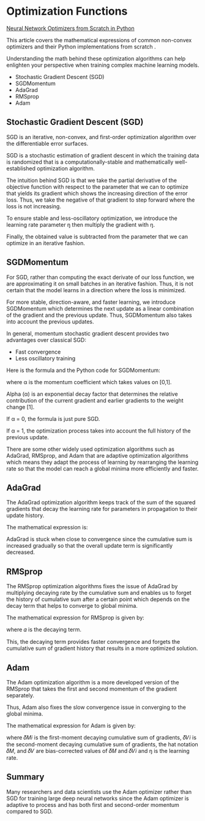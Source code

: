 # Optimization Functions

[Neural Network Optimizers from Scratch in Python](https://towardsdatascience.com/neural-network-optimizers-from-scratch-in-python-af76ee087aab?source=rss----7f60cf5620c9---4)

This article covers the mathematical expressions of common non-convex optimizers and their Python implementations from scratch . 

Understanding the math behind these optimization algorithms can help enlighten your perspective when training complex machine learning models. 

- Stochastic Gradient Descent (SGD)
- SGDMomentum
- AdaGrad
- RMSprop
- Adam


## Stochastic Gradient Descent (SGD)

SGD is an iterative, non-convex, and first-order optimization algorithm over the differentiable error surfaces. 

SGD is a stochastic estimation of gradient descent in which the training data is randomized that is a computationally-stable and mathematically well-established optimization algorithm. 

The intuition behind SGD is that we take the partial derivative of the objective function with respect to the parameter that we can to optimize that yields its gradient which shows the increasing direction of the error loss. Thus, we take the negative of that gradient to step forward where the loss is not increasing. 

To ensure stable and less-oscillatory optimization, we introduce the learning rate parameter ŋ then multiply the gradient with ŋ. 

Finally, the obtained value is subtracted from the parameter that we can optimize in an iterative fashion.


## SGDMomentum

For SGD, rather than computing the exact derivate of our loss function, we are approximating it on small batches in an iterative fashion. Thus, it is not certain that the model learns in a direction where the loss is minimized. 

For more stable, direction-aware, and faster learning, we introduce SGDMomentum which determines the next update as a linear combination of the gradient and the previous update. Thus, SGDMomentum also takes into account the previous updates.

In general, momentum stochastic gradient descent provides two advantages over classical SGD:

- Fast convergence
- Less oscillatory training

Here is the formula and the Python code for SGDMomentum:

where α is the momentum coefficient which takes values on [0,1]. 

Alpha (α) is an exponential decay factor that determines the relative contribution of the current gradient and earlier gradients to the weight change [1]. 

If α = 0, the formula is just pure SGD. 

If α = 1, the optimization process takes into account the full history of the previous update.

There are some other widely used optimization algorithms such as AdaGrad, RMSprop, and Adam that are adaptive optimization algorithms which means they adapt the process of learning by rearranging the learning rate so that the model can reach a global minima more efficiently and faster.


## AdaGrad

The AdaGrad optimization algorithm keeps track of the sum of the squared gradients that decay the learning rate for parameters in propagation to their update history. 

The mathematical expression is:

AdaGrad is stuck when close to convergence since the cumulative sum is increased gradually so that the overall update term is significantly decreased.


## RMSprop

The RMSprop optimization algorithms fixes the issue of AdaGrad by multiplying decaying rate by the cumulative sum and enables us to forget the history of cumulative sum after a certain point which depends on the decay term that helps to converge to global minima. 

The mathematical expression for RMSprop is given by:

where 𝛼 is the decaying term. 

This, the decaying term provides faster convergence and forgets the cumulative sum of gradient history that results in a more optimized solution.


## Adam

The Adam optimization algorithm is a more developed version of the RMSprop that takes the first and second momentum of the gradient separately. 

Thus, Adam also fixes the slow convergence issue in converging to the global minima. 

The mathematical expression for Adam is given by:

where 𝛿𝑀𝑖 is the first-moment decaying cumulative sum of gradients, 𝛿𝑉𝑖 is the second-moment decaying cumulative sum of gradients, the hat notation 𝛿𝑀, and 𝛿𝑉 are bias-corrected values of 𝛿𝑀 and 𝛿𝑉𝑖 and ŋ is the learning rate.

## Summary

Many researchers and data scientists use the Adam optimizer rather than SGD for training large deep neural networks since the Adam optimizer is adaptive to process and has both first and second-order momentum compared to SGD.

